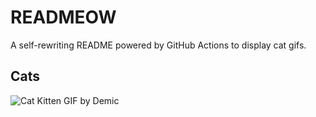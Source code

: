 # READMEOW

A self-rewriting README powered by GitHub Actions to display cat gifs.

## Cats

![Cat Kitten GIF by Demic](https://media2.giphy.com/media/3oriO0OEd9QIDdllqo/200.gif?cid=9acd02dae1kivnq0ayj0ietz4jr3456zdlxqshlj0n7c7uuu&ep=v1_gifs_search&rid=200.gif&ct=g)

